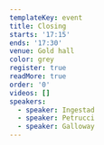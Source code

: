 ```yaml
---
templateKey: event
title: Closing
starts: '17:15'
ends: '17:30'
venue: Gold hall
color: grey
register: true
readMore: true
order: '0'
videos: []
speakers:
  - speaker: Ingestad
  - speaker: Petrucci
  - speaker: Galloway
---
```

